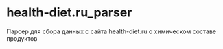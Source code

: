 # health-diet.ru_parser
Парсер для сбора данных с сайта health-diet.ru о химическом составе продуктов
